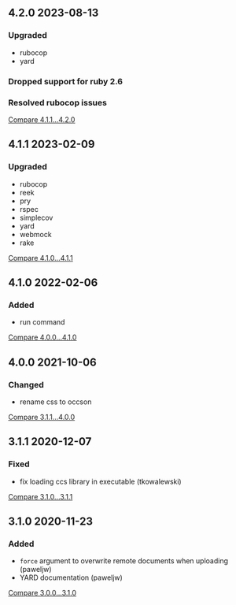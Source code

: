 ## 4.2.0 2023-08-13

### Upgraded

- rubocop
- yard

### Dropped support for ruby 2.6

### Resolved rubocop issues

[Compare 4.1.1...4.2.0](https://github.com/occson/occson.rb/compare/4.1.1...4.2.0)

## 4.1.1 2023-02-09

### Upgraded

- rubocop
- reek
- pry
- rspec
- simplecov
- yard
- webmock
- rake

[Compare 4.1.0...4.1.1](https://github.com/occson/occson.rb/compare/4.1.0...4.1.1)

## 4.1.0 2022-02-06

### Added

- run command

[Compare 4.0.0...4.1.0](https://github.com/occson/occson.rb/compare/4.0.0...4.1.0)


## 4.0.0 2021-10-06

### Changed

- rename css to occson

[Compare 3.1.1...4.0.0](https://github.com/occson/occson.rb/compare/3.1.1...4.0.0)


## 3.1.1 2020-12-07


### Fixed

- fix loading ccs library in executable (tkowalewski)

[Compare 3.1.0...3.1.1](https://github.com/occson/occson.rb/compare/3.1.0...3.1.1)


## 3.1.0 2020-11-23


### Added

- `force` argument to overwrite remote documents when uploading (paweljw)
- YARD documentation (paweljw)


[Compare 3.0.0...3.1.0](https://github.com/occson/occson.rb/compare/3.0.0...3.1.0)

